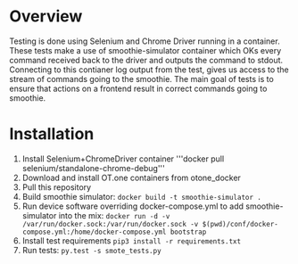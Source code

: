 # Overview
Testing is done using Selenium and Chrome Driver running in a container. These tests make a use of smoothie-simulator container which OKs every command received back to the driver and outputs the command to stdout. Connecting to this contianer log output from the test, gives us access to the stream of commands going to the smoothie. The main goal of tests is to ensure that actions on a frontend result in correct commands going to smoothie.

# Installation
1. Install Selenium+ChromeDriver container '''docker pull selenium/standalone-chrome-debug'''
1. Download and install OT.one containers from otone_docker
2. Pull this repository
3. Build smoothie simulator: ```docker build -t smoothie-simulator .```
4. Run device software overriding docker-compose.yml to add smoothie-simulator into the mix: ```docker run -d -v /var/run/docker.sock:/var/run/docker.sock -v $(pwd)/conf/docker-compose.yml:/home/docker-compose.yml bootstrap```
5. Install test requirements ```pip3 install -r requirements.txt```
6. Run tests: ```py.test -s smote_tests.py```